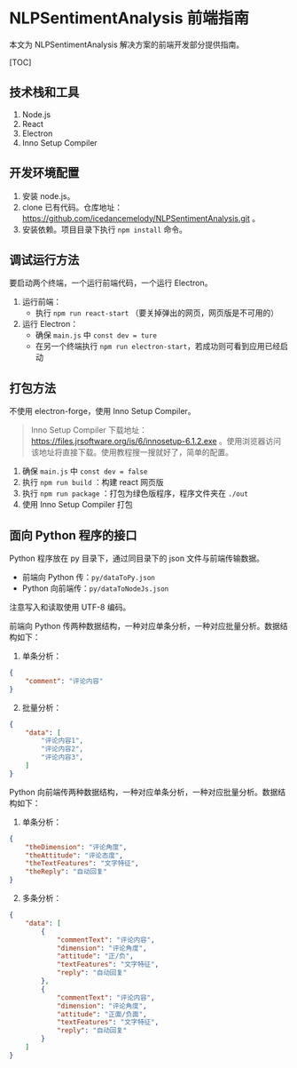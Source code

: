 # NLPSentimentAnalysis 前端指南

本文为 NLPSentimentAnalysis 解决方案的前端开发部分提供指南。

[TOC]

## 技术栈和工具

1. Node.js
2. React
3. Electron
4. Inno Setup Compiler

## 开发环境配置

1. 安装 node.js。
2. clone 已有代码。仓库地址： https://github.com/icedancemelody/NLPSentimentAnalysis.git 。
3. 安装依赖。项目目录下执行 `npm install` 命令。

## 调试运行方法

要启动两个终端，一个运行前端代码，一个运行 Electron。

1. 运行前端：
   - 执行 `npm run react-start` （要关掉弹出的网页，网页版是不可用的）
2. 运行 Electron：
   - 确保 `main.js` 中 `const dev = ture`
   - 在另一个终端执行 `npm run electron-start`，若成功则可看到应用已经启动

## 打包方法

不使用 electron-forge，使用 Inno Setup Compiler。

> Inno Setup Compiler 下载地址：https://files.jrsoftware.org/is/6/innosetup-6.1.2.exe 。使用浏览器访问该地址将直接下载。使用教程搜一搜就好了，简单的配置。

1. 确保 `main.js` 中 `const dev = false`
2. 执行 `npm run build` ：构建 react 网页版
3. 执行 `npm run package` ：打包为绿色版程序，程序文件夹在 `./out`
4. 使用 Inno Setup Compiler 打包

## 面向 Python 程序的接口

Python 程序放在 py 目录下，通过同目录下的 json 文件与前端传输数据。

- 前端向 Python 传：`py/dataToPy.json`
- Python 向前端传：`py/dataToNodeJs.json`

注意写入和读取使用 UTF-8 编码。

前端向 Python 传两种数据结构，一种对应单条分析，一种对应批量分析。数据结构如下：

1. 单条分析：

```json
{
    "comment": "评论内容"
}
```

2. 批量分析：

```json
{
    "data": [
        "评论内容1",
        "评论内容2",
        "评论内容3",
    ]
}
```

Python 向前端传两种数据结构，一种对应单条分析，一种对应批量分析。数据结构如下：

1. 单条分析：

```json
{
    "theDimension": "评论角度",
    "theAttitude": "评论态度",
    "theTextFeatures": "文字特征",
    "theReply": "自动回复"
}
```

2. 多条分析：

```json
{
    "data": [
        {
            "commentText": "评论内容",
            "dimension": "评论角度",
            "attitude": "正/负",
            "textFeatures": "文字特征",
            "reply": "自动回复"
        },
        {
            "commentText": "评论内容",
            "dimension": "评论角度",
            "attitude": "正面/负面",
            "textFeatures": "文字特征",
            "reply": "自动回复"
        }
    ]
}
```

